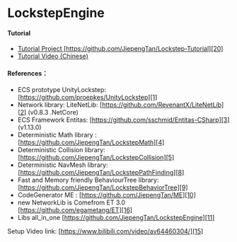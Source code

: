 #  LockstepEngine 
 
#### **Tutorial** 

- [Tutorial Project   ][20][https://github.com/JiepengTan/Lockstep-Tutorial][20]
- [Tutorial Video (Chinese)][21]

#### **References：** 
- ECS prototype UnityLockstep:[https://github.com/proepkes/UnityLockstep][1] 
- Network library: LiteNetLib: [https://github.com/RevenantX/LiteNetLib][2] (v0.8.3 .NetCore)
- ECS Framework Entitas: [https://github.com/sschmid/Entitas-CSharp][3] (v1.13.0)
- Deterministic Math library : [https://github.com/JiepengTan/LockstepMath][4]  
- Deterministic Collision library: [https://github.com/JiepengTan/LockstepCollision][5] 
- Deterministic NavMesh library: [https://github.com/JiepengTan/LockstepPathFinding][8] 
- Fast and Memory friendly BehaviourTree library: [https://github.com/JiepengTan/LockstepBehaviorTree][9] 
- CodeGenerator ME : [https://github.com/JiepengTan/ME][10] 
- new NetworkLib is Comefrom ET 3.0 [https://github.com/egametang/ET][16]
- Libs all_in_one [https://github.com/JiepengTan/LockstepEngine][11]

Setup Video link: [https://www.bilibili.com/video/av64460304/][15] 


 [1]: https://github.com/proepkes/UnityLockstep
 [2]: https://github.com/RevenantX/LiteNetLib
 [3]: https://github.com/sschmid/Entitas-CSharp
 [4]: https://github.com/JiepengTan/LockstepMath
 [5]: https://github.com/JiepengTan/LockstepCollision
 [6]: https://github.com/JiepengTan/LockstepPlatform/releases
 [7]: https://github.com/sschmid/Entitas-CSharp/releases
 [8]: https://github.com/JiepengTan/LockstepPathFinding
 [9]: https://github.com/JiepengTan/LockstepBehaviorTree
 [10]: https://github.com/JiepengTan/ME
 [11]: https://github.com/JiepengTan/LockstepEngine
 [12]: https://www.bilibili.com/video/av55450233
 [13]: https://github.com/JiepengTan/LockstepEngine_ARPGDemo/releases/tag/v0.1.0
 [14]: https://github.com/JiepengTan/Lockstep_Demo2D_Tank
 [15]: https://www.bilibili.com/video/av58401872/
 [16]: https://github.com/egametang/ET
 [17]: https://github.com/JiepengTan/LockstepEngine_ARPGDemo
 [18]: https://github.com/JiepengTan/LockstepEngine_ARPGDemo
 [19]: https://github.com/JiepengTan/LockstepEngine_ARPGDemo
 [20]: https://github.com/JiepengTan/Lockstep-Tutorial
 [21]: https://www.bilibili.com/video/av70422751/
 [22]: https://github.com/JiepengTan/LockstepPlatform

